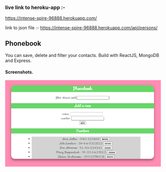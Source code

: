 ### live link to heroku-app :-
https://intense-spire-96888.herokuapp.com/

link to json file :-
https://intense-spire-96888.herokuapp.com/api/persons/


## Phonebook

You can save, delete and filter your contacts.
Build with ReactJS, MongoDB and Express.

#### Screenshots.
![main page](https://github.com/1bsilver/fso-p3-backend/blob/master/assets/Screenshot_interface.png)

